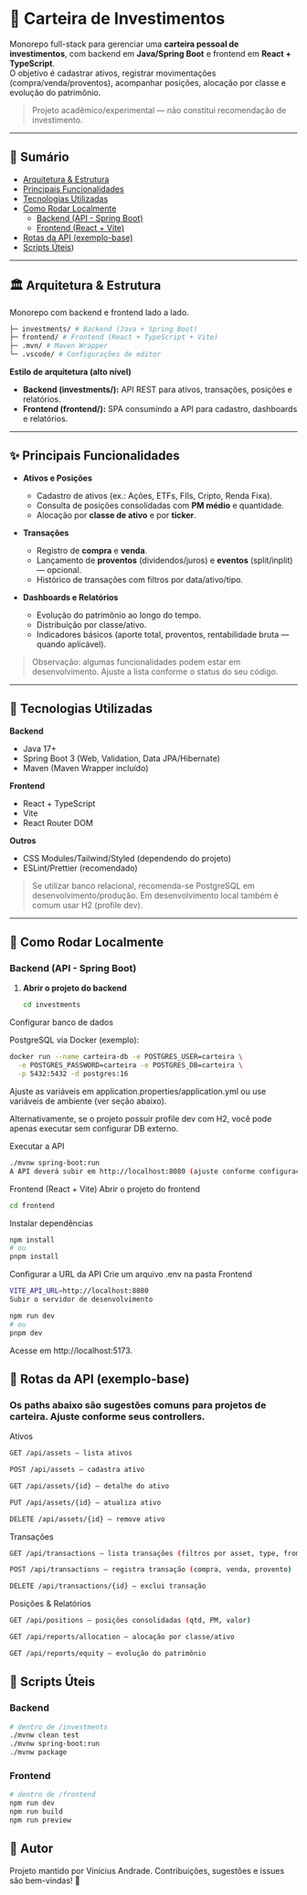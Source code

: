 # 💼 Carteira de Investimentos

Monorepo full-stack para gerenciar uma **carteira pessoal de investimentos**, com backend em **Java/Spring Boot** e frontend em **React + TypeScript**.  
O objetivo é cadastrar ativos, registrar movimentações (compra/venda/proventos), acompanhar posições, alocação por classe e evolução do patrimônio.

> Projeto acadêmico/experimental — não constitui recomendação de investimento.

---

## 🧭 Sumário

- [Arquitetura & Estrutura](#-arquitetura--estrutura)
- [Principais Funcionalidades](#-principais-funcionalidades)
- [Tecnologias Utilizadas](#-tecnologias-utilizadas)
- [Como Rodar Localmente](#-como-rodar-localmente)
  - [Backend (API - Spring Boot)](#backend-api---spring-boot)
  - [Frontend (React + Vite)](#frontend-react--vite)
- [Rotas da API (exemplo-base)](#-rotas-da-api-exemplo-base)
- [Scripts Úteis](#-scripts-úteis))

---

## 🏛️ Arquitetura & Estrutura

Monorepo com backend e frontend lado a lado.

```bash
├─ investments/ # Backend (Java + Spring Boot)
├─ frontend/ # Frontend (React + TypeScript + Vite)
├─ .mvn/ # Maven Wrapper
└─ .vscode/ # Configurações de editor
```



**Estilo de arquitetura (alto nível)**  
- **Backend (investments/):** API REST para ativos, transações, posições e relatórios.  
- **Frontend (frontend/):** SPA consumindo a API para cadastro, dashboards e relatórios.

---

## ✨ Principais Funcionalidades

- **Ativos e Posições**
  - Cadastro de ativos (ex.: Ações, ETFs, FIIs, Cripto, Renda Fixa).
  - Consulta de posições consolidadas com **PM médio** e quantidade.
  - Alocação por **classe de ativo** e por **ticker**.

- **Transações**
  - Registro de **compra** e **venda**.
  - Lançamento de **proventos** (dividendos/juros) e **eventos** (split/inplit) — opcional.
  - Histórico de transações com filtros por data/ativo/tipo.

- **Dashboards e Relatórios**
  - Evolução do patrimônio ao longo do tempo.
  - Distribuição por classe/ativo.
  - Indicadores básicos (aporte total, proventos, rentabilidade bruta — quando aplicável).

> Observação: algumas funcionalidades podem estar em desenvolvimento. Ajuste a lista conforme o status do seu código.

---

## 🧰 Tecnologias Utilizadas

**Backend**
- Java 17+
- Spring Boot 3 (Web, Validation, Data JPA/Hibernate)
- Maven (Maven Wrapper incluído)

**Frontend**
- React + TypeScript
- Vite
- React Router DOM

**Outros**
- CSS Modules/Tailwind/Styled (dependendo do projeto)
- ESLint/Prettier (recomendado)

> Se utilizar banco relacional, recomenda-se PostgreSQL em desenvolvimento/produção. Em desenvolvimento local também é comum usar H2 (profile dev).

---

## 🚀 Como Rodar Localmente

### Backend (API - Spring Boot)

1. **Abrir o projeto do backend**
   ```bash
   cd investments
   ```
Configurar banco de dados

PostgreSQL via Docker (exemplo):

```bash
docker run --name carteira-db -e POSTGRES_USER=carteira \
  -e POSTGRES_PASSWORD=carteira -e POSTGRES_DB=carteira \
  -p 5432:5432 -d postgres:16
```
Ajuste as variáveis em application.properties/application.yml ou use variáveis de ambiente (ver seção abaixo).

Alternativamente, se o projeto possuir profile dev com H2, você pode apenas executar sem configurar DB externo.

Executar a API

```bash
./mvnw spring-boot:run
A API deverá subir em http://localhost:8080 (ajuste conforme configuração).
```

Frontend (React + Vite)
Abrir o projeto do frontend

```bash
cd frontend
```
Instalar dependências 

```bash
npm install
# ou
pnpm install
```
Configurar a URL da API
Crie um arquivo .env na pasta Frontend
```bash
VITE_API_URL=http://localhost:8080
Subir o servidor de desenvolvimento
```

```bash
npm run dev
# ou
pnpm dev
```
Acesse em http://localhost:5173.


## 🧾 Rotas da API (exemplo-base)
### Os paths abaixo são sugestões comuns para projetos de carteira. Ajuste conforme seus controllers.

Ativos
```bash
GET /api/assets — lista ativos

POST /api/assets — cadastra ativo

GET /api/assets/{id} — detalhe do ativo

PUT /api/assets/{id} — atualiza ativo

DELETE /api/assets/{id} — remove ativo
```
Transações
```bash
GET /api/transactions — lista transações (filtros por asset, type, from, to)

POST /api/transactions — registra transação (compra, venda, provento)

DELETE /api/transactions/{id} — exclui transação
```
Posições & Relatórios
```bash
GET /api/positions — posições consolidadas (qtd, PM, valor)

GET /api/reports/allocation — alocação por classe/ativo

GET /api/reports/equity — evolução do patrimônio
```
## 🧪 Scripts Úteis
### Backend

```bash
# dentro de /investments
./mvnw clean test
./mvnw spring-boot:run
./mvnw package
```
### Frontend

```bash
# dentro de /frontend
npm run dev
npm run build
npm run preview
```

## 👤 Autor
Projeto mantido por Vinícius Andrade.
Contribuições, sugestões e issues são bem-vindas! 🚀
